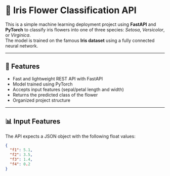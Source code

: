 # 🌸 Iris Flower Classification API

This is a simple machine learning deployment project using **FastAPI** and **PyTorch** to classify iris flowers into one of three species: *Setosa*, *Versicolor*, or *Virginica*.  
The model is trained on the famous **Iris dataset** using a fully connected neural network.

---

## 🚀 Features

- Fast and lightweight REST API with FastAPI
- Model trained using PyTorch
- Accepts input features (sepal/petal length and width)
- Returns the predicted class of the flower
- Organized project structure

---

## 📊 Input Features

The API expects a JSON object with the following float values:

```json
{
  "f1": 5.1,
  "f2": 3.5,
  "f3": 1.4,
  "f4": 0.2
}

